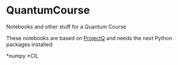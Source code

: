 # QuantumCourse
Notebooks and other stuff for a Quantum Course

These notebooks are based on [ProjectQ](http:projectq.ch) and needs the next Python packages installed:

*numpy
*CIL
